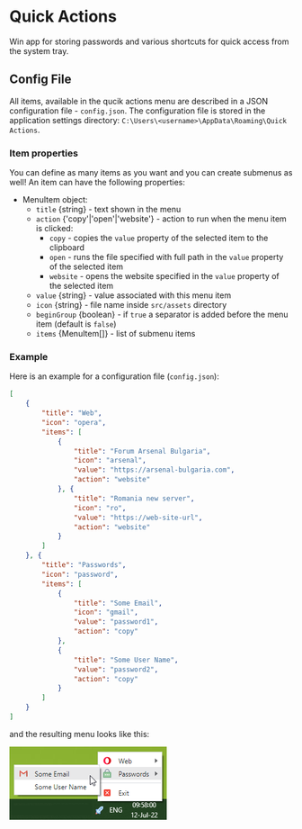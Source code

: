 # Quick Actions

Win app for storing passwords and various shortcuts for quick access from the system tray.

## Config File

All items, available in the qucik actions menu are described in a JSON configuration file - `config.json`. The configuration file is stored in the application settings directory: `C:\Users\<username>\AppData\Roaming\Quick Actions`.

### Item properties

You can define as many items as you want and you can create submenus as well! An item can have the following properties:

- MenuItem object:
    - `title` {string} - text shown in the menu
    - `action` {'copy'|'open'|'website'} - action to run when the menu item is clicked:
        - `copy` - copies the `value` property of the selected item to the clipboard
        - `open` - runs the file specified with full path in the `value` property of the selected item
        - `website` - opens the website specified in the `value` property of the selected item
    - `value` {string} - value associated with this menu item
    - `icon` {string} - file name inside `src/assets` directory
    - `beginGroup` {boolean} - if `true` a separator is added before the menu item (default is `false`)
    - `items` {MenuItem[]} - list of submenu items

### Example 

Here is an example for a configuration file (`config.json`):

```json
[
    {
        "title": "Web",
        "icon": "opera",
        "items": [
            {
                "title": "Forum Arsenal Bulgaria",
                "icon": "arsenal",
                "value": "https://arsenal-bulgaria.com",
                "action": "website"
            }, {
                "title": "Romania new server",
                "icon": "ro",
                "value": "https://web-site-url",
                "action": "website"
            }
        ]
    }, {
        "title": "Passwords",
        "icon": "password",
        "items": [
            {
                "title": "Some Email",
                "icon": "gmail",
                "value": "password1",
                "action": "copy"
            },
            {
                "title": "Some User Name",
                "value": "password2",
                "action": "copy"
            }
        ]
    }
]
```

and the resulting menu looks like this:

![example](/docs/image1.png "example")
